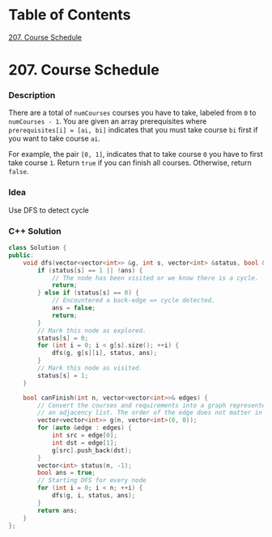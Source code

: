 # Table of Contents

[207. Course Schedule](#207.&nbsp;Course&nbsp;Schedule)

# 207. Course Schedule

### Description

There are a total of `numCourses` courses you have to take, labeled from `0` to `numCourses - 1`. You are given an array prerequisites where `prerequisites[i] = [ai, bi]` indicates that you must take course `bi` first if you want to take course `ai`.

For example, the pair `[0, 1]`, indicates that to take course `0` you have to first take course `1`.
Return `true` if you can finish all courses. Otherwise, return `false`.

### Idea

Use DFS to detect cycle

### C++ Solution

```cpp
class Solution {
public:
    void dfs(vector<vector<int>> &g, int s, vector<int> &status, bool &ans) {
        if (status[s] == 1 || !ans) {
            // The node has been visited or we know there is a cycle.
            return;
        } else if (status[s] == 0) {
            // Encountered a back-edge => cycle detected.
            ans = false;
            return;
        }
        // Mark this node as explored.
        status[s] = 0;
        for (int i = 0; i < g[s].size(); ++i) {
            dfs(g, g[s][i], status, ans);
        }
        // Mark this node as visited.
        status[s] = 1;
    }

    bool canFinish(int n, vector<vector<int>>& edges) {
        // Convert the courses and requirements into a graph represented by
        // an adjacency list. The order of the edge does not matter in this problem.
        vector<vector<int>> g(n, vector<int>(0, 0));
        for (auto &edge : edges) {
            int src = edge[0];
            int dst = edge[1];
            g[src].push_back(dst);
        }
        vector<int> status(n, -1);
        bool ans = true;
        // Starting DFS for every node
        for (int i = 0; i < n; ++i) {
            dfs(g, i, status, ans);
        }
        return ans;
    }
};
```
